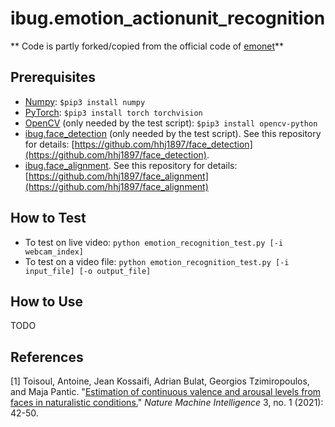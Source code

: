 # ibug.emotion_actionunit_recognition
** Code is partly forked/copied from the official code of [emonet](https://github.com/face-analysis/emonet)**
## Prerequisites
* [Numpy](https://www.numpy.org/): `$pip3 install numpy`
* [PyTorch](https://pytorch.org/): `$pip3 install torch torchvision`
* [OpenCV](https://opencv.org/) (only needed by the test script): `$pip3 install opencv-python`
* [ibug.face_detection](https://github.com/hhj1897/face_detection) (only needed by the test script). See this repository for details: [https://github.com/hhj1897/face_detection](https://github.com/hhj1897/face_detection).
* [ibug.face_alignment](https://github.com/hhj1897/face_alignment). See this repository for details: [https://github.com/hhj1897/face_alignment](https://github.com/hhj1897/face_alignment)

## How to Test
* To test on live video: `python emotion_recognition_test.py [-i webcam_index]`
* To test on a video file: `python emotion_recognition_test.py [-i input_file] [-o output_file]`

## How to Use
TODO

## References
\[1\] Toisoul, Antoine, Jean Kossaifi, Adrian Bulat, Georgios Tzimiropoulos, and Maja Pantic. "[Estimation of continuous valence and arousal levels from faces in naturalistic conditions.](https://rdcu.be/cdnWi)" _Nature Machine Intelligence_ 3, no. 1 (2021): 42-50.

